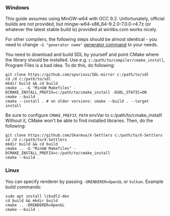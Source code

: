 ### Windows

This guide assumes using MinGW-w64 with GCC 9.2.
Unfortunately, official builds are not provided, but mingw-w64-x86_64-9.2.0-7.0.0-r4.7z (or whatever the latest stable build is) provided at winlibs.com works nicely.

For other compilers, the following steps should be almost identical - you need to change `-G "generator name"` [generator command](https://cmake.org/cmake/help/latest/manual/cmake-generators.7.html) to your needs.

You need to download and build SDL by yourself and point CMake where the library should be installed.
Use e.g. `c:/path/to/compiler/cmake_install`, Program Files is a bad idea.
To do this, do following:

```shell
git clone https://github.com/spurious/SDL-mirror c:/path/to/sdl
cd /d c:/path/to/sdl
mkdir build && cd build
cmake .. -G "MinGW Makefiles" -DCMAKE_INSTALL_PREFIX=c:/path/to/cmake_install -DSDL_STATIC=ON
cmake --build .
cmake --install . # on older versions: cmake --build . --target install
```

Be sure to configure `CMAKE_PREFIX_PATH` envVar to c:/path/to/cmake_install!
Without it, CMake won't be able to find installed libraries.
Then, do the following:

```shell
git clone https://github.com/Skarmux/X-Settlers c:/path/to/X-Settlers
cd /d c:/path/to/X-Settlers
mkdir build && cd build
cmake .. -G "MinGW Makefiles" -DCMAKE_INSTALL_PREFIX=c:/path/to/cmake_install
cmake --build .
```

### Linux

You can specify renderer by passing `-DRENDERER=OpenGL` or `Vulkan`. Example build commands:

```shell
sudo apt install libsdl2-dev
cd build && mkdir build
cmake .. -DRENDERER=OpenGL
cmake --build .
```